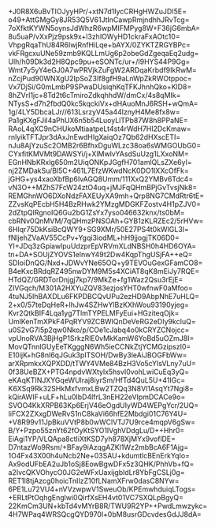 +J0R8X6uBvTIOJyyHPr/+xtN7d1IycCRHgHWZuJDI5E=
o49+AttGMgGy8JR53Q5V61JtInCawpRmjndhhJRvTcg=
7oXfktKYWN5oynsJdWhzR6wpMIFMPyg8W+F36jG6mbA=
8u5uaP/vXxPjz9psk9x+l3zhIOWyHD1ckraFxAOtc10=
VhpgRqaThU84R6lwjRnfHiLqe+bAYX/0ZYKTZRGYBPc=
vkFRgcxuUNe59zmb9KQLLmUg6p2obeGdZgeqaEq2udg=
Ulh/h09Dk3d2H8Qpc9pu+eSONTc/ur+/I9HYS44P9Gg=
Wmt7y5yY4eGJ0A7wPRVjkZuFgW2ARDqaKrbdf9IkRwM=
nZcjPud90WNXgU2IpSoZ3If8gfH9aLnWpZkRWOtppoc=
Vx7DjSi/G0mLmbP9SPwaDUsiqhKqTFKJhnhQko+KlD8=
8hZVrI1jc+8Td2t6cTmiroZdkqhhdW/dmCx/4s8qMIk=
NTysS+d7h2fbdQ0kc5kqckiVx+dHAuoMnJ6RSH+wQmA=
1g/4LY5DbcaLJr//613LsrzyV45a44lznyH4Me8fx8w=
Pa1gKXgFJiI4aPhUX6n5b54LuoyLlTPb87W8h8PPaNE=
RAoL4qXC9nCHUkoMtiaatpeLt4st4rWdH7Hl2DcKmaw=
rnlyikTFTJpr3dAxJnEwdHIgXaiqOz7Qb62dHXscETI=
nJu8AjYzuSc2OMB2r6BfhxDguWLzc38oa6sWMGOUbG0=
CYxfitKMVMt9DAWSYi/j+XlMwlvYAsdSuUzg1LXxoNM=
EGnHNbKRxlg650m2UiqONKpJGgfH701amlQLsZXe6yI=
nj2ZMDakSu/Bl5C+461L7EfzWKwdNcK0DO1lXXcOfFk=
jGHG+ys4xaoXbfBp6IvAGQ8Umm/111XxQ2YMBv6Tdc4=
vN3O++MZhS7FcW24ztO4uq+jMJFqQHmBPjGvTvsjNk8=
REMGhnWO6DXoNdzFAXEUyXA9mh+Qrp8NG7CMdRtr6tE=
ZZvsKqPEcbH5H4BzRHwk2YMzgMDGKFZostv4H1pZJV0=
2dZtpQlRgnoIQ6Gu2bG1ZsYx7yso046632knx/ts0bM=
cbRNv0QnMVM/7qQHmzPNSOAh+GYB1zKLRZEc2/5rHVw=
6HIqr75DkKsiBcQWY9+SG9XMr/50E27PS4t0kWlGL3I=
fNljehZVaAV55CcPv+Ygqi3iodML+hH9jjogjTK06D0=
YI+JDq3zGpiawlpuUdzprEpVRVmXLdNBSH0h4HD6OYA=
tn+DA+SOUjZYOVS1eInwY49t2Dw4KqpThgUSjFA++eQ=
SDIoiDnQG/Nxd+JDWvYNe65OQ+y9TEVOuGexGFamCO8=
B4eKxcBRdqRZ495nwDYM9M5s4XCiAT8qK8mEiJy7RQE=
HTdQZ/GRDTorDnjgj7kp7/9MkZe+fg1Waz2Qsu3rEjE=
ZIVGqch/M301A2HXYuZQV83ezjosYHT0wfnwF0aMfoo=
4tuNJ5IhBAXDLu6FKPDBCQvUPu2ezHD9AbpNhE7uHLQ=
2+x0/57teDqHeR+lhJw4SZHwYlBzKXhWou93190yjeg=
Kvr2QtkBIF4Lqa1yg7TlmTYPELMFyEui+HGziteqOjk=
UmlKenTmXPkF4PqRYV9ZCBWlQnDeVeRG2eDIy9kcIuQ=
u0S2vG7I5p2qw0Nko/p/COe1cJabq4o0kCRYZCNojcc=
vpUnoRVA3BjHgP1SrkzRlE0vMkKamW6YoBd5uOZmJ8I=
MovQTnnlGUyEeTKgggN6Wh5ieCCNkZtjYCMGzipszI0=
E10ijK+hG8nl6qJGuk3pITSOH/DwBy3leAiJBOGFbWw=
arXRpmkxXQPXDD/tTWY4VMe84BzH3Vo5cYIsVLny7uU=
0f38UeBZX+PTG4npdvWXtylx5hsvI0vohLwiCuEq3yQ=
eKAqKTINJXYGqeWUlraj8iyrSm/HfTd4QuL5U+41IGc=
K6XSq9Rk32SHkMxfvmxLBw2TZQq3N8Vl1AsqYt7Ngi8=
kQirAWIF+uLF+hLu0IbD4lfrL3nEH22eVIpmDCACe9o=
SVOO4KkXRPB63Kp6ErjV46eOgdUIyWD4WEPgYcr/2UQ=
IiFCX2ZXxgDWeRvS1nC8kaVi66hfE2Mbdgi01C76Y4U=
+V8R99v11JpBkuVVtP8b0wWClVTJ7U9rce4mqpV6gSw=
B/Y+Pzpo55znYt62fOyKtSYO1IVghVDdgLu/D++Hhr0=
EiAgi1YP/VLQApa8ctIiXtKSD7yh878XjMYx9voflDE=
D7ntazWo9Rsm/+BFay9iAzqgAZKl1Wz2mbBcA6F1Ajg=
1O4Fx43X00h4uNcb2Ne+03SAU+kdumtlcBEnErkYqIo=
Ax9odUFbEA2uJb1oSj8EowBgwDFx5z3QHK/PhhVb+fQ=
a2IvcQKVOhycO0JG2eWFxUaxijgbldLr8YbFgCSLj0g=
RET1l8tjAzcg0hoicTnIIzZ10fLNamXFrw0dasC8NYw=
6PE1Lu72VU4+nVVzwpwV1SweuOb/KPEmwhduiqLTogs=
+ERLtPtOqhgEnglwi0QirfXsEH4vt01VC7SXQLpBgyQ=
22KmCm3UN+kbTd4vMYrB8R/TWU9R2YP++PwdLmwzykc=
4H7WPaq4WRSQcgQYD970l+0bM8usrGDcvdesGdJJ8dA=
